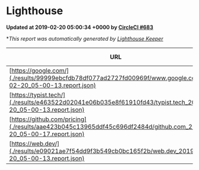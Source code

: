
# Lighthouse

**Updated at 2019-02-20 05:00:34 +0000 by [CircleCI #683](https://circleci.com/gh/ItinerisLtd/lighthouse-keeper-example/683)**

**This report was automatically generated by [Lighthouse Keeper](https://github.com/itinerisltd/lighthouse-keeper)*

| URL | Performance | Accessibility | Best Practices | SEO | PWA | Updated At |
| --- | --- | --- | --- | --- | --- | --- |
| [https://google.com/](./results/99999ebcfdb78df077ad2727fd00969f/www.google.com_2019-02-20_05-00-13.report.json) | 0.95 | 0.71 | 0.93 | 0.8 | 0.58 | 2019-02-20T05:00:13.417Z |
| [https://typist.tech/](./results/e463522d02041e06b035e8f61910fd43/typist.tech_2019-02-20_05-00-13.report.json) | 1 |  |  |  |  | 2019-02-20T05:00:13.451Z |
| [https://github.com/pricing](./results/aae423b045c13965ddf45c696df2484d/github.com_2019-02-20_05-00-17.report.json) | 0.7 | 0.89 | 0.93 | 0.9 | 0.58 | 2019-02-20T05:00:17.438Z |
| [https://web.dev/](./results/e09021ae7f54dd9f3b549cb0bc165f2b/web.dev_2019-02-20_05-00-13.report.json) | 0.92 | 0.93 | 1 | 0.91 | 1 | 2019-02-20T05:00:13.868Z |
